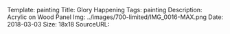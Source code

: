 Template: painting
Title:  Glory Happening
Tags: painting
Description: Acrylic on Wood Panel
Img: ../images/700-limited/IMG_0016-MAX.png
Date: 2018-03-03
Size: 18x18
SourceURL: 
    
